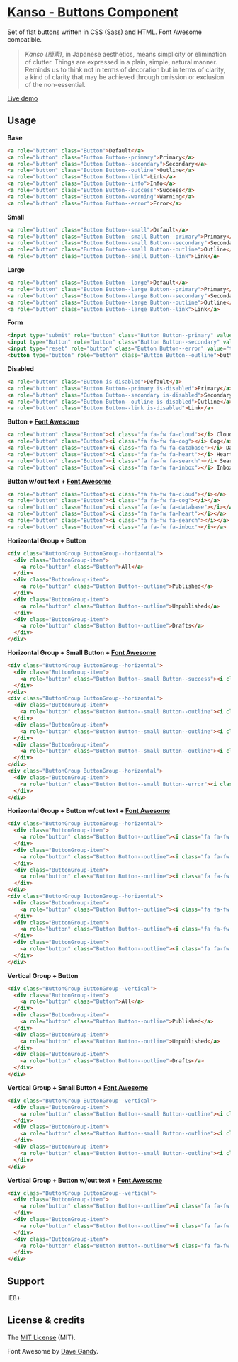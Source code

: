 # [Kanso - Buttons Component](http://www.kolszewski.com/kanso)
Set of flat buttons written in CSS (Sass) and HTML. Font Awesome compatible.

> *Kanso (簡素)*, in Japanese aesthetics, means simplicity or elimination of clutter. Things are expressed in a plain, simple, natural manner. Reminds us to think not in terms of decoration but in terms of clarity, a kind of clarity that may be achieved through omission or exclusion of the non-essential.

[Live demo](http://www.kolszewski.com/kanso)

## Usage

**Base**
```html
<a role="button" class="Button">Default</a>
<a role="button" class="Button Button--primary">Primary</a>
<a role="button" class="Button Button--secondary">Secondary</a>
<a role="button" class="Button Button--outline">Outline</a>
<a role="button" class="Button Button--link">Link</a>
<a role="button" class="Button Button--info">Info</a>
<a role="button" class="Button Button--success">Success</a>
<a role="button" class="Button Button--warning">Warning</a>
<a role="button" class="Button Button--error">Error</a>
```

**Small**
```html
<a role="button" class="Button Button--small">Default</a>
<a role="button" class="Button Button--small Button--primary">Primary</a>
<a role="button" class="Button Button--small Button--secondary">Secondary</a>
<a role="button" class="Button Button--small Button--outline">Outline</a>
<a role="button" class="Button Button--small Button--link">Link</a>
```

**Large**
```html
<a role="button" class="Button Button--large">Default</a>
<a role="button" class="Button Button--large Button--primary">Primary</a>
<a role="button" class="Button Button--large Button--secondary">Secondary</a>
<a role="button" class="Button Button--large Button--outline">Outline</a>
<a role="button" class="Button Button--large Button--link">Link</a>
```

**Form**
```html
<input type="submit" role="button" class="Button Button--primary" value="type='submit'">
<input type="Button" role="button" class="Button Button--secondary" value="type='button'">
<input type="reset" role="button" class="Button Button--error" value="type='reset'">
<button type="button" role="button" class="Button Button--outline">button</button>
```

**Disabled**
```html
<a role="button" class="Button is-disabled">Default</a>
<a role="button" class="Button Button--primary is-disabled">Primary</a>
<a role="button" class="Button Button--secondary is-disabled">Secondary</a>
<a role="button" class="Button Button--outline is-disabled">Outline</a>
<a role="button" class="Button Button--link is-disabled">Link</a>
```

**Button + [Font Awesome](http://fontawesome.io/)**
```html
<a role="button" class="Button"><i class="fa fa-fw fa-cloud"></i> Cloud</a>
<a role="button" class="Button"><i class="fa fa-fw fa-cog"></i> Cog</a>
<a role="button" class="Button"><i class="fa fa-fw fa-database"></i> Database</a>
<a role="button" class="Button"><i class="fa fa-fw fa-heart"></i> Heart</a>
<a role="button" class="Button"><i class="fa fa-fw fa-search"></i> Search</a>
<a role="button" class="Button"><i class="fa fa-fw fa-inbox"></i> Inbox</a>
```

**Button w/out text + [Font Awesome](http://fontawesome.io/)**
```html
<a role="button" class="Button"><i class="fa fa-fw fa-cloud"></i></a>
<a role="button" class="Button"><i class="fa fa-fw fa-cog"></i></a>
<a role="button" class="Button"><i class="fa fa-fw fa-database"></i></a>
<a role="button" class="Button"><i class="fa fa-fw fa-heart"></i></a>
<a role="button" class="Button"><i class="fa fa-fw fa-search"></i></a>
<a role="button" class="Button"><i class="fa fa-fw fa-inbox"></i></a>
```

**Horizontal Group + Button**
```html
<div class="ButtonGroup ButtonGroup--horizontal">
  <div class="ButtonGroup-item">
    <a role="button" class="Button">All</a>
  </div>
  <div class="ButtonGroup-item">
    <a role="button" class="Button Button--outline">Published</a>
  </div>
  <div class="ButtonGroup-item">
    <a role="button" class="Button Button--outline">Unpublished</a>
  </div>
  <div class="ButtonGroup-item">
    <a role="button" class="Button Button--outline">Drafts</a>
  </div>
</div>
```

**Horizontal Group + Small Button + [Font Awesome](http://fontawesome.io/)**
```html
<div class="ButtonGroup ButtonGroup--horizontal">
  <div class="ButtonGroup-item">
    <a role="button" class="Button Button--small Button--success"><i class="fa fa-fw fa-check"></i> New Email</a>
  </div>
</div>
<div class="ButtonGroup ButtonGroup--horizontal">
  <div class="ButtonGroup-item">
    <a role="button" class="Button Button--small Button--outline"><i class="fa fa-fw fa-mail-forward"></i> Forward</a>
  </div>
  <div class="ButtonGroup-item">
    <a role="button" class="Button Button--small Button--outline"><i class="fa fa-fw fa-archive"></i> Archive</a>
  </div>
  <div class="ButtonGroup-item">
    <a role="button" class="Button Button--small Button--outline"><i class="fa fa-fw fa-folder"></i> Move</a>
  </div>
</div>
<div class="ButtonGroup ButtonGroup--horizontal">
  <div class="ButtonGroup-item">
    <a role="button" class="Button Button--small Button--error"><i class="fa fa-fw fa-trash"></i> Delete</a>
  </div>
</div>
```

**Horizontal Group + Button w/out text + [Font Awesome](http://fontawesome.io/)**
```html
<div class="ButtonGroup ButtonGroup--horizontal">
  <div class="ButtonGroup-item">
    <a role="button" class="Button Button--outline"><i class="fa fa-fw fa-align-left"></i></a>
  </div>
  <div class="ButtonGroup-item">
    <a role="button" class="Button Button--outline"><i class="fa fa-fw fa-align-justify"></i></a>
  </div>
  <div class="ButtonGroup-item">
    <a role="button" class="Button Button--outline"><i class="fa fa-fw fa-align-right"></i></a>
  </div>
</div>
<div class="ButtonGroup ButtonGroup--horizontal">
  <div class="ButtonGroup-item">
    <a role="button" class="Button Button--outline"><i class="fa fa-fw fa-bold"></i></a>
  </div>
  <div class="ButtonGroup-item">
    <a role="button" class="Button Button--outline"><i class="fa fa-fw fa-italic"></i></a>
  </div>
  <div class="ButtonGroup-item">
    <a role="button" class="Button Button--outline"><i class="fa fa-fw fa-underline"></i></a>
  </div>
</div>
```

**Vertical Group + Button**
```html
<div class="ButtonGroup ButtonGroup--vertical">
  <div class="ButtonGroup-item">
    <a role="button" class="Button">All</a>
  </div>
  <div class="ButtonGroup-item">
    <a role="button" class="Button Button--outline">Published</a>
  </div>
  <div class="ButtonGroup-item">
    <a role="button" class="Button Button--outline">Unpublished</a>
  </div>
  <div class="ButtonGroup-item">
    <a role="button" class="Button Button--outline">Drafts</a>
  </div>
</div>
```

**Vertical Group + Small Button + [Font Awesome](http://fontawesome.io/)**
```html
<div class="ButtonGroup ButtonGroup--vertical">
  <div class="ButtonGroup-item">
    <a role="button" class="Button Button--small Button--outline"><i class="fa fa-fw fa-euro"></i> EUR</a>
  </div>
  <div class="ButtonGroup-item">
    <a role="button" class="Button Button--small Button--outline"><i class="fa fa-fw fa-gbp"></i> GBP</a>
  </div>
  <div class="ButtonGroup-item">
    <a role="button" class="Button Button--small Button--outline"><i class="fa fa-fw fa-dollar"></i> USD</a>
  </div>
</div>
```

**Vertical Group + Button w/out text + [Font Awesome](http://fontawesome.io/)**
```html
<div class="ButtonGroup ButtonGroup--vertical">
  <div class="ButtonGroup-item">
    <a role="button" class="Button Button--outline"><i class="fa fa-fw fa-bar-chart"></i></a>
  </div>
  <div class="ButtonGroup-item">
    <a role="button" class="Button Button--outline"><i class="fa fa-fw fa-pie-chart"></i></a>
  </div>
  <div class="ButtonGroup-item">
    <a role="button" class="Button Button--outline"><i class="fa fa-fw fa-line-chart"></i></a>
  </div>
</div>
```

## Support
IE8+

## License & credits
The [MIT License](https://github.com/KrisOlszewski/Kanso/blob/master/LICENSE.md) (MIT).

Font Awesome by [Dave Gandy](http://fontawesome.io/).
